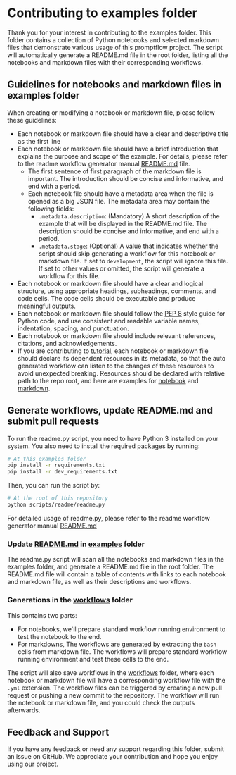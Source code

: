 # Contributing to examples folder

Thank you for your interest in contributing to the examples folder. This folder contains a collection of Python notebooks and selected markdown files that demonstrate various usage of this promptflow project. The script will automatically generate a README.md file in the root folder, listing all the notebooks and markdown files with their corresponding workflows.

## Guidelines for notebooks and markdown files in examples folder

When creating or modifying a notebook or markdown file, please follow these guidelines:

- Each notebook or markdown file should have a clear and descriptive title as the first line
- Each notebook or markdown file should have a brief introduction that explains the purpose and scope of the example. For details, please refer to the readme workflow generator manual [README.md](../scripts/readme/README.md) file.
  - The first sentence of first paragraph of the markdown file is important. The introduction should be concise and informative, and end with a period.
  - Each notebook file should have a metadata area when the file is opened as a big JSON file. The metadata area may contain the following fields:
    - `.metadata.description`: (Mandatory) A short description of the example that will be displayed in the README.md file. The description should be concise and informative, and end with a period.
    - `.metadata.stage`: (Optional) A value that indicates whether the script should skip generating a workflow for this notebook or markdown file. If set to `development`, the script will ignore this file. If set to other values or omitted, the script will generate a workflow for this file.
- Each notebook or markdown file should have a clear and logical structure, using appropriate headings, subheadings, comments, and code cells. The code cells should be executable and produce meaningful outputs.
- Each notebook or markdown file should follow the [PEP 8](https://peps.python.org/pep-0008/) style guide for Python code, and use consistent and readable variable names, indentation, spacing, and punctuation.
- Each notebook or markdown file should include relevant references, citations, and acknowledgements.
- If you are contributing to [tutorial](./tutorials/), each notebook or markdown file should declare its dependent resources in its metadata, so that the auto generated workflow can listen to the changes of these resources to avoid unexpected breaking. Resources should be declared with relative path to the repo root, and here are examples for [notebook](./tutorials/get-started/quickstart.ipynb) and [markdown](./tutorials/e2e-development/chat-with-pdf.md).

## Generate workflows, update README.md and submit pull requests

To run the readme.py script, you need to have Python 3 installed on your system. You also need to install the required packages by running:

```bash
# At this examples folder
pip install -r requirements.txt
pip install -r dev_requirements.txt
```

Then, you can run the script by:

```bash
# At the root of this repository
python scripts/readme/readme.py
```

For detailed usage of readme.py, please refer to the readme workflow generator manual [README.md](../scripts/readme/README.md)

### Update [README.md](./README.md) in [examples](./) folder

The readme.py script will scan all the notebooks and markdown files in the examples folder, and generate a README.md file in the root folder. The README.md file will contain a table of contents with links to each notebook and markdown file, as well as their descriptions and workflows.

### Generations in the [workflows](../.github/workflows/) folder

This contains two parts:
* For notebooks, we'll prepare standard workflow running environment to test the notebook to the end.
* For markdowns, The workflows are generated by extracting the `bash` cells from markdown file. The workflows will prepare standard workflow running environment and test these cells to the end.

The script will also save workflows in the [workflows](../.github/workflows/) folder, where each notebook or markdown file will have a corresponding workflow file with the `.yml` extension. The workflow files can be triggered by creating a new pull request or pushing a new commit to the repository. The workflow will run the notebook or markdown file, and you could check the outputs afterwards.

## Feedback and Support

If you have any feedback or need any support regarding this folder, submit an issue on GitHub. We appreciate your contribution and hope you enjoy using our project.
